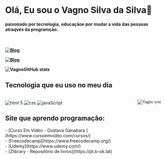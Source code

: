 <h1 align="center" style="font-family:geogia">
 <h1>Olá, Eu sou o Vagno Silva da Silva👋</h1>
<h4 halign="center" style="font-family:geogia">
<h4>paixonado por tecnologia, educaçãoe por mudar a vida das pessoas atraqvés da programção.<h4><br>

<div style="display: ">

[![Blog](https://img.shields.io/badge/Facebook-1877F2?style=for-the-badge&logo=facebook&logoColor=white)](https://www.facebook.com/)

</div>

[![Blog](https://img.shields.io/badge/LinkedIn-0077B5?style=for-the-badge&logo=linkedin&logoColor=white)](https://www.linkedin.com/feed/?trk=homepage-basic_google-one-tap-submit)


![VagnoGitHub stats](https://github-readme-stats.vercel.app/api?username=slva643&show_icons=true&theme=merko)

<h2 halign="center" style="font-family:geogia">
<h2> Tecnologia que eu uso no meu dia</h2>
<div style="diplay: inline_block"><br/>
    <img align="center"  alt="html 5" src="https://img.shields.io/badge/HTML5-E34F26?style=for-the-badge&logo=html5&logoColor=white")>
     <img align="center" alt="css" src="https://img.shields.io/badge/CSS3-1572B6?style=for-the-badge&logo=css3&logoColor=white">
      <img align="center" alt="javaScript" src="https://img.shields.io/badge/JavaScript-F7DF1E?style=for-the-badge&logo=javascript&logoColor=black">
      <img align="right" alt="Vagno you" src="https://gifimage.net/wp-content/uploads/2017/10/docente-gif-9.gif>
</div><br/>


<h2 halign="center" style="font-family:geogia">
<h2>Site que aprendo programação:</h2>
- [Curso Em Video - Gustava Ganabara ](https://www.cursoemvideo.com/cursos/)<br/>
- [Freecodecamp](https://www.freecodecamp.org/)<br/>
- [Udemy](https://www.udemy.com/)<br/>
- [Zlibrary - Repositório de livros](https://pt.b-ok.lat)<br/>


